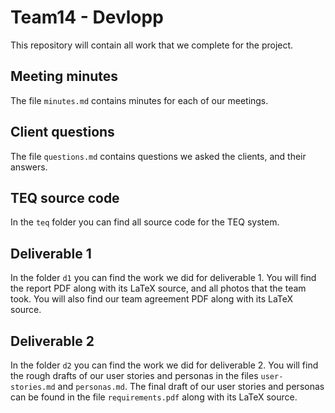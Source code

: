 # Team14 - Devlopp
This repository will contain all work that we complete for the project.

## Meeting minutes
The file `minutes.md` contains minutes for each of our meetings.

## Client questions
The file `questions.md` contains questions we asked the clients, and their answers.

## TEQ source code
In the `teq` folder you can find all source code for the TEQ system.

## Deliverable 1
In the folder `d1` you can find the work we did for deliverable 1. You will find the report PDF along with its LaTeX source, and all photos that the team took. You will also find our team agreement PDF along with its LaTeX source.

## Deliverable 2
In the folder `d2` you can find the work we did for deliverable 2. You will find the rough drafts of our user stories and personas in the files `user-stories.md` and `personas.md`. The final draft of our user stories and personas can be found in the file `requirements.pdf` along with its LaTeX source.
